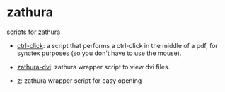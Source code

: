 # zathura
 scripts for zathura

* [ctrl-click](ctrl-click): a script that performs a ctrl-click in the middle
  of a pdf, for synctex purposes (so you don't have to use the mouse).

* [zathura-dvi](zathura-dvi): zathura wrapper script to view dvi files.

* [z](z): zathura wrapper script for easy opening
